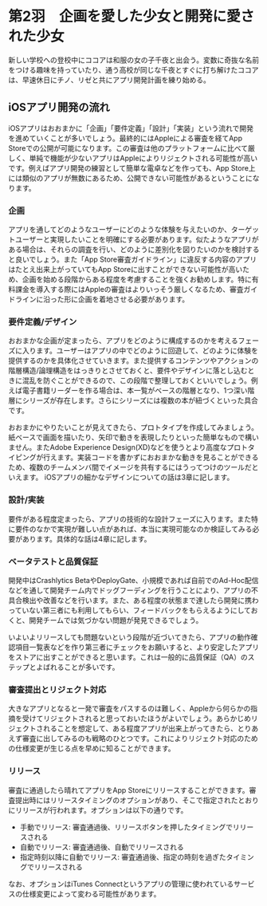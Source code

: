 # 第2羽　企画を愛した少女と開発に愛された少女

新しい学校への登校中にココアは和服の女の子千夜と出会う。変数に奇抜な名前をつける趣味を持っていたり、通う高校が同じな千夜とすぐに打ち解けたココアは、早速休日にチノ、リゼと共にアプリ開発計画を練り始める。

## iOSアプリ開発の流れ

iOSアプリはおおまかに「企画」「要件定義」「設計」「実装」という流れで開発を進めていくことが多いでしょう。最終的にはAppleによる審査を経てApp Storeでの公開が可能になります。この審査は他のプラットフォームに比べて厳しく、単純で機能が少ないアプリはAppleによりリジェクトされる可能性が高いです。例えばアプリ開発の練習として簡単な電卓などを作っても、App Store上には類似のアプリが無数にあるため、公開できない可能性があるということになります。

### 企画

アプリを通してどのようなユーザーにどのような体験を与えたいのか、ターゲットユーザーと実現したいことを明確にする必要があります。似たようなアプリがある場合は、それらの調査を行い、どのように差別化を図りたいのかを検討すると良いでしょう。また「App Store審査ガイドライン」に違反する内容のアプリはたとえ出来上がっていてもApp Storeに出すことができない可能性が高いため、企画を始める段階からある程度を考慮することを強くお勧めします。特に有料課金を導入する際にはAppleの審査はよりいっそう厳しくなるため、審査ガイドラインに沿った形に企画を着地させる必要があります。

### 要件定義/デザイン

おおまかな企画が定まったら、アプリをどのように構成するのかを考えるフェーズに入ります。ユーザーはアプリの中でどのように回遊して、どのように体験を提供するのかを具体化させていきます。また提供するコンテンツやアクションの階層構造/論理構造をはっきりとさせておくと、要件やデザインに落とし込むときに混乱を防ぐことができるので、この段階で整理しておくといいでしょう。例えば電子書籍リーダーを作る場合は、本一覧がベースの階層となり、1つ深い階層にシリーズが存在します。さらにシリーズには複数の本が紐づくといった具合です。

おおまかにやりたいことが見えてきたら、プロトタイプを作成してみましょう。紙ベースで画面を描いたり、矢印で動きを表現したりといった簡単なもので構いません。またAdobe Experience Design(XD)などを使うとより高度なプロトタイピングが行えます。実装コードを書かずにおおまかな動きを見ることができるため、複数のチームメンバ間でイメージを共有するにはうってつけのツールだといえます。
iOSアプリの細かなデザインについての話は3章に記します。

### 設計/実装

要件がある程度定まったら、アプリの技術的な設計フェーズに入ります。また特に要件のなかで実現が難しい点があれば、本当に実現可能なのか検証してみる必要があります。具体的な話は4章に記します。

### ベータテストと品質保証

開発中はCrashlytics BetaやDeployGate、小規模であれば自前でのAd-Hoc配信などを通して開発チーム内でドッグフーディングを行うことにより、アプリの不具合検出や改善などを行います。また、ある程度の状態まで達したら開発に携わっていない第三者にも利用してもらい、フィードバックをもらえるようにしておくと、開発チームでは気づかない問題が発見できるでしょう。

いよいよリリースしても問題ないという段階が近づいてきたら、アプリの動作確認項目一覧表などを作り第三者にチェックをお願いすると、より安定したアプリをストアに出すことができると思います。これは一般的に品質保証（QA）のステップとよばれることが多いです。

### 審査提出とリジェクト対応

大きなアプリとなると一発で審査をパスするのは難しく、Appleから何らかの指摘を受けてリジェクトされると思っておいたほうがよいでしょう。あらかじめリジェクトされることを想定して、ある程度アプリが出来上がってきたら、とりあえず審査に出してみるのも戦略のひとつです。これによりリジェクト対応のための仕様変更が生じる点を早めに知ることができます。

### リリース

審査に通過したら晴れてアプリをApp Storeにリリースすることができます。審査提出時にはリリースタイミングのオプションがあり、そこで指定されたとおりにリリースが行われます。オプションは以下の通りです。

* 手動でリリース: 審査通過後、リリースボタンを押したタイミングでリリースされる
* 自動でリリース: 審査通過後、自動でリリースされる
* 指定時刻以降に自動でリリース: 審査通過後、指定の時刻を過ぎたタイミングでリリースされる

なお、オプションはiTunes Connectというアプリの管理に使われているサービスの仕様変更によって変わる可能性があります。
